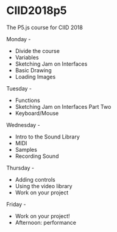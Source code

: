 # CIID2018p5
The P5.js course for CIID 2018

Monday - 

  * Divide the course
  * Variables
  * Sketching Jam on Interfaces
  * Basic Drawing
  * Loading Images

Tuesday - 

  * Functions
  * Sketching Jam on Interfaces Part Two 
  * Keyboard/Mouse

Wednesday -

  * Intro to the Sound Library
  * MIDI
  * Samples
  * Recording Sound

Thursday - 

  * Adding controls
  * Using the video library
  * Work on your project

Friday - 

  * Work on your project!
  * Afternoon: performance
